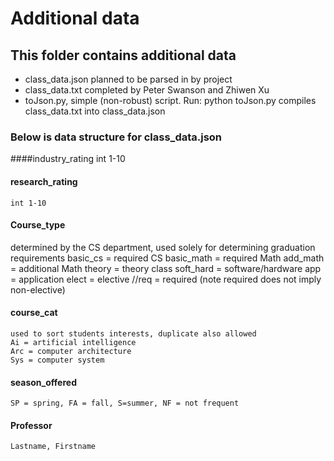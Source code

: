 # Additional data

## This folder contains additional data
-	class_data.json planned to be parsed in by project
-	class_data.txt
completed by Peter Swanson and Zhiwen Xu
-	toJson.py, simple (non-robust) script. Run: python toJson.py
compiles class_data.txt into class_data.json
### Below is data structure for class_data.json
####industry_rating
	int 1-10 
#### research_rating
	int 1-10 
#### Course_type 
determined by the CS department, used solely for determining graduation requirements
basic_cs = required CS
basic_math = required Math 
add_math = additional Math
theory = theory class
soft_hard = software/hardware
app = application
elect = elective 
//req = required (note required does not imply non-elective)
#### course_cat
	used to sort students interests, duplicate also allowed
	Ai = artificial intelligence
	Arc = computer architecture
	Sys = computer system
#### season_offered
	SP = spring, FA = fall, S=summer, NF = not frequent
#### Professor 
	Lastname, Firstname
